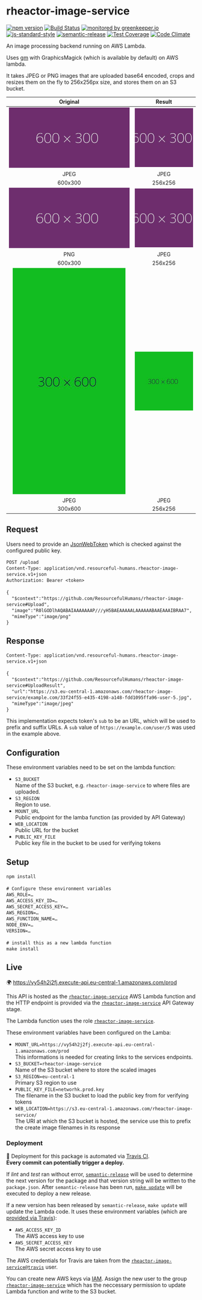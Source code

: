 # rheactor-image-service
  
[![npm version](https://img.shields.io/npm/v/@resourcefulhumans/rheactor-image-service.svg)](https://www.npmjs.com/package/@resourcefulhumans/rheactor-image-service)
[![Build Status](https://travis-ci.org/ResourcefulHumans/rheactor-image-service.svg?branch=master)](https://travis-ci.org/ResourcefulHumans/rheactor-image-service)
[![monitored by greenkeeper.io](https://img.shields.io/badge/greenkeeper.io-monitored-brightgreen.svg)](http://greenkeeper.io/) 
[![js-standard-style](https://img.shields.io/badge/code%20style-standard-brightgreen.svg)](http://standardjs.com/)
[![semantic-release](https://img.shields.io/badge/semver-semantic%20release-e10079.svg)](https://github.com/semantic-release/semantic-release)
[![Test Coverage](https://codeclimate.com/github/ResourcefulHumans/rheactor-image-service/badges/coverage.svg)](https://codeclimate.com/github/ResourcefulHumans/rheactor-image-service/coverage)
[![Code Climate](https://codeclimate.com/github/ResourcefulHumans/rheactor-image-service/badges/gpa.svg)](https://codeclimate.com/github/ResourcefulHumans/rheactor-image-service)

An image processing backend running on AWS Lambda.

Uses [gm](https://www.npmjs.com/package/gm) with GraphicsMagick (which is available by default)
on AWS lambda.

It takes JPEG or PNG images that are uploaded base64 encoded, crops and resizes them on the fly to
256x256px size, and stores them on an S3 bucket.

| Original | Result  |
|:--------:|:-------:|
| ![Original](./test/data/d4d4d4.jpg) | ![Result](./doc/d4d4d4-resized.jpg) |
| JPEG  | JPEG |
| 600x300  | 256x256 |
| ![Original](./test/data/d4d4d4.png) | ![Result](./doc/d4d4d4-png-resized.jpg) |
| PNG  | JPEG |
| 600x300  | 256x256 |
| ![Original](./test/data/11154d.jpg) | ![Result](./doc/11154d-resized.jpg) |
| JPEG  | JPEG | 
| 300x600  | 256x256 |

## Request

Users need to provide an [JsonWebToken](https://jwt.io/) which is checked against the configured public key.

    POST /upload
    Content-Type: application/vnd.resourceful-humans.rheactor-image-service.v1+json
    Authorization: Bearer <token>
    
    {
      "$context":"https://github.com/ResourcefulHumans/rheactor-image-service#Upload",
      "image":"R0lGODlhAQABAIAAAAAAAP///yH5BAEAAAAALAAAAAABAAEAAAIBRAA7",
      "mimeType":"image/png"
    }

## Response

    Content-Type: application/vnd.resourceful-humans.rheactor-image-service.v1+json
    
    {
      "$context":"https://github.com/ResourcefulHumans/rheactor-image-service#UploadResult",
      "url":"https://s3.eu-central-1.amazonaws.com/rheactor-image-service/example.com/33f24f55-e435-4198-a148-fdd1095ffa96-user-5.jpg",
      "mimeType":"image/jpeg"
    }

This implementation expects token's `sub` to be an URL, which will be used to prefix and suffix URLs. 
A `sub` value of `https://example.com/user/5` was used in the example above.

## Configuration

These environment variables need to be set on the lambda function:

 - `S3_BUCKET`  
   Name of the S3 bucket, e.g. `rheactor-image-service` to where files are uploaded.
 - `S3_REGION`  
   Region to use.
 - `MOUNT_URL`  
   Public endpoint for the lamba function (as provided by API Gateway)
 - `WEB_LOCATION`  
   Public URL for the bucket
 - `PUBLIC_KEY_FILE`  
   Public key file in the bucket to be used for verifying tokens

## Setup

    npm install
    
    # Configure these environment variables
    AWS_ROLE=…
    AWS_ACCESS_KEY_ID=…
    AWS_SECRET_ACCESS_KEY=…
    AWS_REGION=…
    AWS_FUNCTION_NAME=…
    NODE_ENV=…
    VERSION=…
    
    # install this as a new lambda function
    make install

## Live

:earth_africa: <https://vy54h2j2fj.execute-api.eu-central-1.amazonaws.com/prod>

This API is hosted as the [`rheactor-image-service`](https://eu-central-1.console.aws.amazon.com/lambda/home?region=eu-central-1#/functions/rheactor-image-service?tab=code) AWS Lambda function and the HTTP endpoint is provided via the [`rheactor-image-service`](https://eu-central-1.console.aws.amazon.com/apigateway/home?region=eu-central-1#/apis/vy54h2j2fj/stages/prod) API Gateway stage. 

The Lambda function uses the role [`rheactor-image-service`](https://console.aws.amazon.com/iam/home?region=eu-central-1#/roles/rheactor-image-service).

These environment variables have been configured on the Lamba:

 * `MOUNT_URL=https://vy54h2j2fj.execute-api.eu-central-1.amazonaws.com/prod`  
    This informations is needed for creating links to the services endpoints.
 * `S3_BUCKET=rheactor-image-service`  
    Name of the S3 bucket where to store the scaled images
 * `S3_REGION=eu-central-1`  
    Primary S3 region to use
 * `PUBLIC_KEY_FILE=networhk.prod.key`  
    The filename in the S3 bucket to load the public key from for verifying tokens
 * `WEB_LOCATION=https://s3.eu-central-1.amazonaws.com/rheactor-image-service/`  
    The URI at which the S3 bucket is hosted, the service use this to prefix the create image filenames in its response

### Deployment

:rocket: Deployment for this package is automated via [Travis CI](https://github.com/ResourcefulHumans/rheactor-image-service/blob/master/.travis.yml).  
**Every commit can potentially trigger a deploy.**

If *lint* and *test* ran without error, [`semantic-release`](https://github.com/semantic-release/semantic-release) will be used to determine the next version for the package and that version string will be written to the `package.json`. After `semantic-release` has been run, [`make update`](https://github.com/ResourcefulHumans/rheactor-image-service/blob/master/Makefile) will be executed to deploy a new release. 

If a new version has been released by `semantic-release`, `make update` will update the Lambda code. It uses these environment variables (which are [provided via Travis](https://travis-ci.org/ResourcefulHumans/rheactor-image-service/settings)):

 * `AWS_ACCESS_KEY_ID`  
   The AWS access key to use
 * `AWS_SECRET_ACCESS_KEY`  
   The AWS secret access key to use

The AWS credentials for Travis are taken from the [`rheactor-image-service@travis`](https://console.aws.amazon.com/iam/home?region=eu-central-1#/users/rheactor-image-service@travis) user.
     
You can create new AWS keys via [IAM](https://console.aws.amazon.com/iam/home?region=eu-central-1). Assign the new user to the group [`rheactor-image-service`](https://console.aws.amazon.com/iam/home?region=eu-central-1#/groups/rheactor-image-service) which has the neccessary permission to update Lambda function and write to the S3 bucket.
